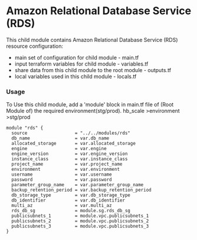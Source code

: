 # Amazon Relational Database Service (RDS)

This child module contains Amazon Relational Database Service (RDS) resource configuration:

- main set of configuration for child module - main.tf
- input terraform variables for child module - variables.tf
- share data from this child module to the root module - outputs.tf
- local variables used in this child module - locals.tf

### Usage

To Use this child module, add a 'module' block in main.tf file of (Root Module of) the required environment(stg/prod).
hb_scale >environment >stg/prod

```hcl
module "rds" {
  source                  = "../../modules/rds"
  db_name                 = var.db_name
  allocated_storage       = var.allocated_storage
  engine                  = var.engine
  engine_version          = var.engine_version
  instance_class          = var.instance_class
  project_name            = var.project_name
  environment             = var.environment
  username                = var.username
  password                = var.password
  parameter_group_name    = var.parameter_group_name
  backup_retention_period = var.backup_retention_period
  db_storage_type         = var.db_storage_type
  db_identifier           = var.db_identifier
  multi_az                = var.multi_az
  rds_db_sg               = module.sg.rds_db_sg
  publicsubnets_1         = module.vpc.publicsubnets_1
  publicsubnets_2         = module.vpc.publicsubnets_2
  publicsubnets_3         = module.vpc.publicsubnets_3
}
```
